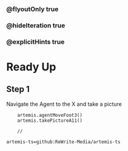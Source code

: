 ### @flyoutOnly true
### @hideIteration true
### @explicitHints true

# Ready Up

## Step 1
Navigate the Agent to the X and take a picture

```ghost
    artemis.agentMoveFoot3()
    artemis.takePictureA11()
```
```template
    //
```

```package
artemis-ts=github:ReWrite-Media/artemis-ts
```
